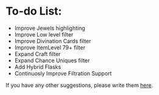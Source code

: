 # To-do List:

- Improve Jewels highlighting
- Improve Low level filter
- Improve Divination Cards filter
- Improve ItemLevel 79+ filter
- Expand Craft filter
- Expand Chance Uniques filter
- Add Hybrid Flasks
- Continuosly Improve Filtration Support

If you have any other suggestions, please write them [here](https://github.com/MCorrea92/LootFilter/issues).
